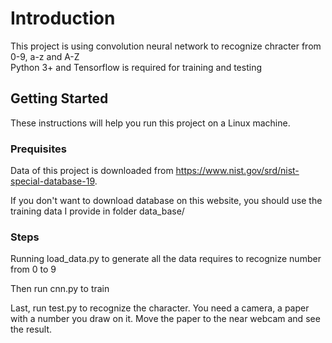 # Introduction

This project is using convolution neural network to recognize chracter from 0-9, a-z and A-Z  
Python 3+ and Tensorflow is required for training and testing

## Getting Started

These instructions will help you run this project on a Linux machine.  

### Prequisites

Data of this project is downloaded from https://www.nist.gov/srd/nist-special-database-19.  

If you don't want to download database on this website, you should use the training data I provide in folder data_base/

### Steps
Running load_data.py to generate all the data requires to recognize number from 0 to 9

Then run cnn.py to train

Last, run test.py to recognize the character. You need a camera, a paper with a number you draw on it. Move the paper to the near webcam and see the result.
